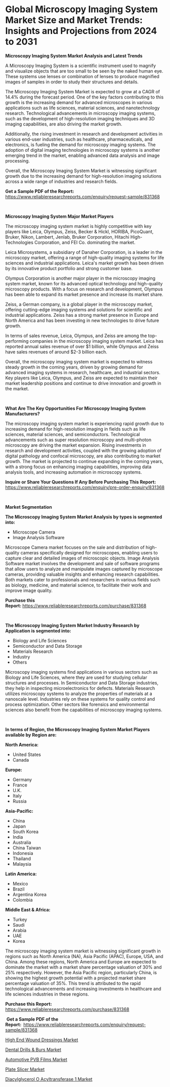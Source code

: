 <p><h1>Global Microscopy Imaging System Market Size and Market Trends: Insights and Projections from 2024 to 2031</h1></p><p><strong>Microscopy Imaging System Market Analysis and Latest Trends</strong></p>
<p><p>A Microscopy Imaging System is a scientific instrument used to magnify and visualize objects that are too small to be seen by the naked human eye. These systems use lenses or combination of lenses to produce magnified images of samples in order to study their structures and details. </p><p>The Microscopy Imaging System Market is expected to grow at a CAGR of 14.4% during the forecast period. One of the key factors contributing to this growth is the increasing demand for advanced microscopes in various applications such as life sciences, material sciences, and nanotechnology research. Technological advancements in microscopy imaging systems, such as the development of high-resolution imaging techniques and 3D imaging capabilities, are also driving the market growth.</p><p>Additionally, the rising investment in research and development activities in various end-user industries, such as healthcare, pharmaceuticals, and electronics, is fueling the demand for microscopy imaging systems. The adoption of digital imaging technologies in microscopy systems is another emerging trend in the market, enabling advanced data analysis and image processing.</p><p>Overall, the Microscopy Imaging System Market is witnessing significant growth due to the increasing demand for high-resolution imaging solutions across a wide range of industries and research fields.</p></p>
<p><strong>Get a Sample PDF of the Report:&nbsp;</strong> <a href="https://www.reliableresearchreports.com/enquiry/request-sample/831368">https://www.reliableresearchreports.com/enquiry/request-sample/831368</a></p>
<p>&nbsp;</p>
<p><strong>Microscopy Imaging System Major Market Players</strong></p>
<p><p>The microscopy imaging system market is highly competitive with key players like Leica, Olympus, Zeiss, Becker & Hickl, HORIBA, PicoQuant, Bruker, Nikon, Lambert, Jenlab, Bruker Corporation, Hitachi High-Technologies Corporation, and FEI Co. dominating the market.</p><p>Leica Microsystems, a subsidiary of Danaher Corporation, is a leader in the microscopy market, offering a range of high-quality imaging systems for life sciences and industrial applications. Leica's market growth has been driven by its innovative product portfolio and strong customer base.</p><p>Olympus Corporation is another major player in the microscopy imaging system market, known for its advanced optical technology and high-quality microscopy products. With a focus on research and development, Olympus has been able to expand its market presence and increase its market share.</p><p>Zeiss, a German company, is a global player in the microscopy market, offering cutting-edge imaging systems and solutions for scientific and industrial applications. Zeiss has a strong market presence in Europe and North America and has been investing in new technologies to drive future growth.</p><p>In terms of sales revenue, Leica, Olympus, and Zeiss are among the top-performing companies in the microscopy imaging system market. Leica has reported annual sales revenue of over $1 billion, while Olympus and Zeiss have sales revenues of around $2-3 billion each.</p><p>Overall, the microscopy imaging system market is expected to witness steady growth in the coming years, driven by growing demand for advanced imaging systems in research, healthcare, and industrial sectors. Key players like Leica, Olympus, and Zeiss are expected to maintain their market leadership positions and continue to drive innovation and growth in the market.</p></p>
<p>&nbsp;</p>
<p><strong>What Are The Key Opportunities For Microscopy Imaging System Manufacturers?</strong></p>
<p><p>The microscopy imaging system market is experiencing rapid growth due to increasing demand for high-resolution imaging in fields such as life sciences, material sciences, and semiconductors. Technological advancements such as super resolution microscopy and multi-photon microscopy are driving the market expansion. Rising investments in research and development activities, coupled with the growing adoption of digital pathology and confocal microscopy, are also contributing to market growth. The market is projected to continue expanding in the coming years, with a strong focus on enhancing imaging capabilities, improving data analysis tools, and increasing automation in microscopy systems.</p></p>
<p><strong>Inquire or Share Your Questions If Any Before Purchasing This Report:</strong> <a href="https://www.reliableresearchreports.com/enquiry/pre-order-enquiry/831368">https://www.reliableresearchreports.com/enquiry/pre-order-enquiry/831368</a></p>
<p>&nbsp;</p>
<p><strong>Market Segmentation</strong></p>
<p><strong>The Microscopy Imaging System Market Analysis by types is segmented into:</strong></p>
<p><ul><li>Microscope Camera</li><li>Image Analysis Software</li></ul></p>
<p><p>Microscope Camera market focuses on the sale and distribution of high-quality cameras specifically designed for microscopes, enabling users to capture clear and detailed images of microscopic objects. Image Analysis Software market involves the development and sale of software programs that allow users to analyze and manipulate images captured by microscope cameras, providing valuable insights and enhancing research capabilities. Both markets cater to professionals and researchers in various fields such as biology, medicine, and material science, to facilitate their work and improve image quality.</p></p>
<p><strong>Purchase this Report:&nbsp;</strong><a href="https://www.reliableresearchreports.com/purchase/831368">https://www.reliableresearchreports.com/purchase/831368</a></p>
<p>&nbsp;</p>
<p><strong>The Microscopy Imaging System Market Industry Research by Application is segmented into:</strong></p>
<p><ul><li>Biology and Life Sciences</li><li>Semiconductor and Data Storage</li><li>Materials Research</li><li>Industry</li><li>Others</li></ul></p>
<p><p>Microscopy imaging systems find applications in various sectors such as Biology and Life Sciences, where they are used for studying cellular structures and processes. In Semiconductor and Data Storage industries, they help in inspecting microelectronics for defects. Materials Research utilizes microscopy systems to analyze the properties of materials at a nanoscale level. Industries rely on these systems for quality control and process optimization. Other sectors like forensics and environmental sciences also benefit from the capabilities of microscopy imaging systems.</p></p>
<p>&nbsp;</p>
<p><strong>In terms of Region, the Microscopy Imaging System Market Players available by Region are:</strong></p>
<p>
    <p> <strong> North America: </strong>
        <ul>
            <li>United States</li>
            <li>Canada</li>
        </ul>
        </p> 
    <p> <strong> Europe: </strong>
        <ul>
            <li>Germany</li>
            <li>France</li>
            <li>U.K.</li>
            <li>Italy</li>
            <li>Russia</li>
        </ul>
        </p> 
    <p> <strong> Asia-Pacific: </strong>
        <ul>
            <li>China</li>
            <li>Japan</li>
            <li>South Korea</li>
            <li>India</li>
            <li>Australia</li>
            <li>China Taiwan</li>
            <li>Indonesia</li>
            <li>Thailand</li>
            <li>Malaysia</li>
        </ul>
        </p> 
    <p> <strong> Latin America: </strong>
        <ul>
            <li>Mexico</li>
            <li>Brazil</li>
            <li>Argentina Korea</li>
            <li>Colombia</li>
        </ul>
        </p> 
    <p> <strong> Middle East & Africa: </strong>
        <ul>
            <li>Turkey</li>
            <li>Saudi</li>
            <li>Arabia</li>
            <li>UAE</li>
            <li>Korea</li>
        </ul>
    </p>
    </p>
<p><p>The microscopy imaging system market is witnessing significant growth in regions such as North America (NA), Asia Pacific (APAC), Europe, USA, and China. Among these regions, North America and Europe are expected to dominate the market with a market share percentage valuation of 30% and 25% respectively. However, the Asia Pacific region, particularly China, is showing the highest growth potential with a projected market share percentage valuation of 35%. This trend is attributed to the rapid technological advancements and increasing investments in healthcare and life sciences industries in these regions.</p></p>
<p><strong>Purchase this Report: </strong><a href="https://www.reliableresearchreports.com/purchase/831368">https://www.reliableresearchreports.com/purchase/831368</a></p>
<p>&nbsp;<strong>Get a Sample PDF of the Report:&nbsp;&nbsp;</strong><a href="https://www.reliableresearchreports.com/enquiry/request-sample/831368">https://www.reliableresearchreports.com/enquiry/request-sample/831368</a></p>
<p><strong></strong></p>
<p><p><a href="https://issuu.com/reportprime-2/docs/high-end-wound-dressings-market-size-2030.pptx">High End Wound Dressings Market</a></p><p><a href="https://github.com/YashRP12/Market-Research-Report-List-3/blob/main/dental-drills-burs-market.md">Dental Drills & Burs Market</a></p><p><a href="https://issuu.com/reportprime-2/docs/automotive-pvb-films-market-size-2030.pptx">Automotive PVB Films Market</a></p><p><a href="https://github.com/khayangel/Market-Research-Report-List-2/blob/main/plate-slicer-market.md">Plate Slicer Market</a></p><p><a href="https://medium.com/@caylawisoky8698/diacylglycerol-o-acyltransferase-1-market-analysis-its-cagr-market-segmentation-and-global-c8cf5822f53c">Diacylglycerol O Acyltransferase 1 Market</a></p></p>